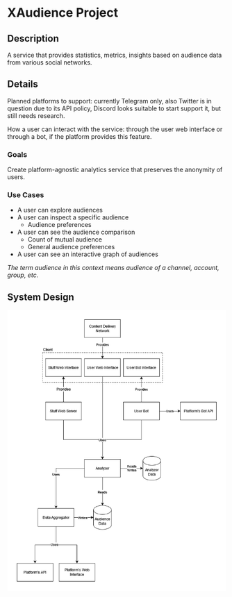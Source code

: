 # XAudience Project

## Description
A service that provides statistics, metrics, insights based on audience data from various social networks.

## Details
Planned platforms to support: currently Telegram only, also Twitter is in question due to its API policy, Discord looks suitable to start support it, but still needs research.

How a user can interact with the service: through the user web interface or through a bot, if the platform provides this feature.

### Goals
Create platform-agnostic analytics service that preserves the anonymity of users.

### Use Cases
- A user can explore audiences
- A user can inspect a specific audience
    - Audience preferences
- A user can see the audience comparison
    - Count of mutual audience
    - General audience preferences
- A user can see an interactive graph of audiences

*The term audience in this context means audience of a channel, account, group, etc.*

## System Design
![System design](assets/system-design.drawio.png)

